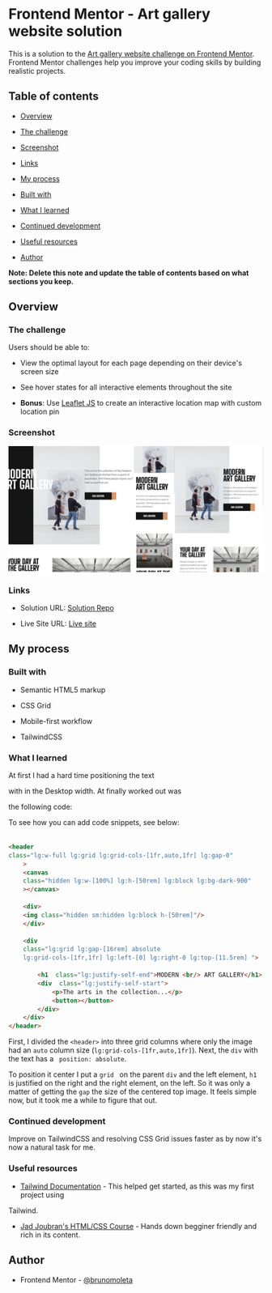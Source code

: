 # Frontend Mentor - Art gallery website solution

  

This is a solution to the [Art gallery website challenge on Frontend Mentor](https://www.frontendmentor.io/challenges/art-gallery-website-yVdrZlxyA). Frontend Mentor challenges help you improve your coding skills by building realistic projects.

  

## Table of contents

  

- [Overview](#overview)

- [The challenge](#the-challenge)

- [Screenshot](#screenshot)

- [Links](#links)

- [My process](#my-process)

- [Built with](#built-with)

- [What I learned](#what-i-learned)

- [Continued development](#continued-development)

- [Useful resources](#useful-resources)

- [Author](#author)

  

**Note: Delete this note and update the table of contents based on what sections you keep.**

  

## Overview

  

### The challenge

  

Users should be able to:

  

- View the optimal layout for each page depending on their device's screen size

- See hover states for all interactive elements throughout the site

- **Bonus**: Use [Leaflet JS](https://leafletjs.com/) to create an interactive location map with custom location pin

  

### Screenshot

  

![](./src/assets/art-gallery-pronto.jpg)

  

### Links

  

- Solution URL: [Solution Repo](https://github.com/brunomoleta/improved-spoon)

- Live Site URL: [Live site](https://brunomoleta.github.io/improved-spoon/)

  

## My process

  

### Built with

  

- Semantic HTML5 markup

- CSS Grid

- Mobile-first workflow

- TailwindCSS

  

### What I learned

  

At first I had a hard time positioning the text

with in the Desktop width. At finally worked out was

the following code:

  

To see how you can add code snippets, see below:

  

```html

<header
class="lg:w-full lg:grid lg:grid-cols-[1fr,auto,1fr] lg:gap-0"
	>
	<canvas
	class="hidden lg:w-[100%] lg:h-[50rem] lg:block lg:bg-dark-900"
	></canvas>

	<div>
    <img class="hidden sm:hidden lg:block h-[50rem]"/>
	</div>

	<div
	class="lg:grid lg:gap-[16rem] absolute
	lg:grid-cols-[1fr,1fr] lg:left-[0] lg:right-0 lg:top-[11.5rem] ">

		<h1  class="lg:justify-self-end">MODERN <br/> ART GALLERY</h1>
		<div  class="lg:justify-self-start">
			<p>The arts in the collection...</p>
			<button></button>
		</div>
	</div>
</header>

```

First, I divided the ```<header>``` into three grid columns where only the
image had an ```auto``` column size (```lg:grid-cols-[1fr,auto,1fr]```). Next, the ```div``` with the text has a ``` position: absolute```.

To position it center I put a ```grid ``` on the parent ```div``` and the left element, ```h1``` is justified on the right
and the right element, on the left.
So it was only a matter of getting the ```gap``` the size of the centered top image.
It feels simple now, but it took me a while to figure that out.

### Continued development

  

Improve on TailwindCSS and resolving CSS Grid issues faster as by now it's now a natural task for me.

  
  
  

### Useful resources

  

- [Tailwind Documentation](https://tailwindcss.com/) - This helped get started, as this was my first project using

Tailwind.

  

- [Jad Joubran's HTML/CSS Course](https://learnhtmlcss.online/) - Hands down begginer friendly and rich in its content.

  

## Author

  
  

- Frontend Mentor - [@brunomoleta](https://www.frontendmentor.io/profile/brunomoleta)
